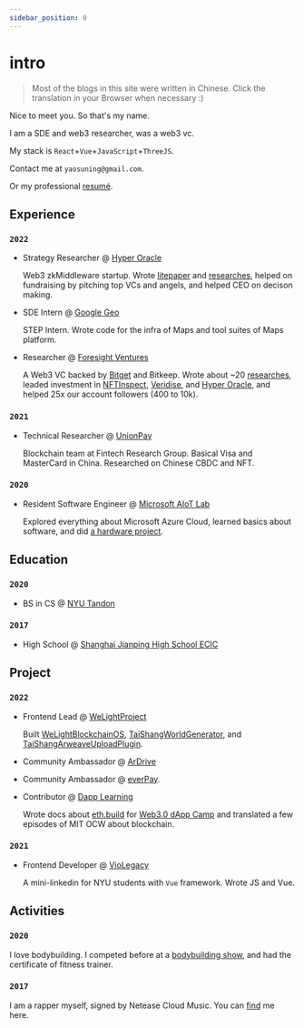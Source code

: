 ```yaml
---
sidebar_position: 0
---
```


# intro

> Most of the blogs in this site were written in Chinese. Click the translation in your Browser when necessary :)

Nice to meet you. So that's my name.

I am a SDE and web3 researcher, was a web3 vc.

My stack is `React`+`Vue`+`JavaScript`+`ThreeJS`.

Contact me at `yaosuning@gmail.com`.

Or my professional [resumé](https://github.com/fewwwww/resume/raw/main/Suning%20Yao-yaosuning%40gmail.com.pdf).

## Experience

### `2022`

- Strategy Researcher @ [Hyper Oracle](https://hyperoracle.io/)

    Web3 zkMiddleware startup. Wrote [litepaper](https://hyperoracle.medium.com/announcing-hyper-oracle-the-ultimate-web3-zkmiddleware-ed28ee393196) and [researches](https://hyperoracle.medium.com/), helped on fundraising by pitching top VCs and angels, and helped CEO on decison making.

- SDE Intern @ [Google Geo](https://mapsplatform.google.com/)

    STEP Intern. Wrote code for the infra of Maps and tool suites of Maps platform.

- Researcher @ [Foresight Ventures](https://foresightventures.com)

    A Web3 VC backed by [Bitget](https://bitget.com) and Bitkeep. Wrote about ~20 [researches](https://mirror.xyz/msfew.eth), leaded investment in [NFTInspect](https://www.nftinspect.xyz/), [Veridise](https://veridise.com/), and [Hyper Oracle](https://www.hyperoracle.io/), and helped 25x our account followers (400 to 10k).

### `2021`

- Technical Researcher @ [UnionPay](https://cn.unionpay.com)

    Blockchain team at Fintech Research Group. Basical Visa and MasterCard in China. Researched on Chinese CBDC and NFT.

### `2020`

- Resident Software Engineer @ [Microsoft AIoT Lab](https://www.microsoftiotinsiderlabs.com/)

    Explored everything about Microsoft Azure Cloud, learned basics about software, and did [a hardware project](https://github.com/fewwwww/Shepard-DTMF-controlled-contactless-button-kit-on-elevator).

## Education

### `2020`

- BS in CS @ [NYU Tandon](https://engineering.nyu.edu)

### `2017`

- High School @ [Shanghai Jianping High School ECIC](https://mp.weixin.qq.com/s/2EpWdX7qU4PMqnN8aaGTRg)

## Project

### `2022`

- Frontend Lead @ [WeLightProject](https://github.com/WeLightProject)

    Built [WeLightBlockchainOS](http://os.doge.university), [TaiShangWorldGenerator](https://welightproject.github.io/tai_shang_world_generator/), and [TaiShangArweaveUploadPlugin](https://github.com/WeLightProject/Tai-Shang-Arweave-Uploader-Plugin).

- Community Ambassador @ [ArDrive](https://ardrive.io)

- Community Ambassador @ [everPay](https://everpay.io).

- Contributor @ [Dapp Learning](https://github.com/Dapp-Learning-DAO/Dapp-Learning)

    Wrote docs about [eth.build](https://github.com/austintgriffith/eth.build) for [Web3.0 dApp Camp](https://twitter.com/Web3dAppCamp) and translated a few episodes of MIT OCW about blockchain.

### `2021`

- Frontend Developer @ [VioLegacy](https://violegacy.org/)

    A mini-linkedin for NYU students with `Vue` framework. Wrote JS and Vue.

## Activities

### `2020`

I love bodybuilding. I competed before at a [bodybuilding show](https://weibo.com/2126177573/IgHjgAACG), and had the certificate of fitness trainer.

### `2017`

I am a rapper myself, signed by Netease Cloud Music. You can [find](https://music.163.com/#/artist?id=12452032) me here.
